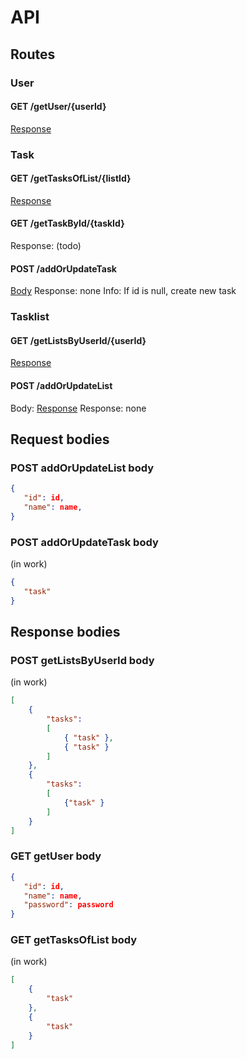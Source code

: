 # API
## Routes

### User ###

#### GET /getUser/{userId} ####

[Response](#POST-getUser-body)

### Task ###

#### GET /getTasksOfList/{listId} ####

[Response](#POST-getTasksOfList-body)

#### GET /getTaskById/{taskId} ####

Response: (todo)

#### POST /addOrUpdateTask ####

[Body](#POST-addOrUpdateTask-body)
Response: none
Info: If id is null, create new task

### Tasklist ###

#### GET /getListsByUserId/{userId} ####

[Response](#POST-getListsByUserId-body)

#### POST /addOrUpdateList ####

Body: [Response](#POST-addOrUpdateList-body)
Response: none

## Request bodies ##

### POST addOrUpdateList body ###

```json
{
   "id": id,
   "name": name,
}
```

### POST addOrUpdateTask body ###

(in work)

```json
{
   "task"
}
```

## Response bodies ##

### POST getListsByUserId body ###

(in work)

```json
[
    {
        "tasks":
        [
            { "task" },
            { "task" }
        ]
    },
    {
        "tasks":
        [
            {"task" }
        ]
    }
]
```

### GET getUser body ###

```json
{
   "id": id,
   "name": name,
   "password": password
}
```

### GET getTasksOfList body ###

(in work)

```json
[
    {
        "task"
    },
    {
        "task"
    }
]
```
